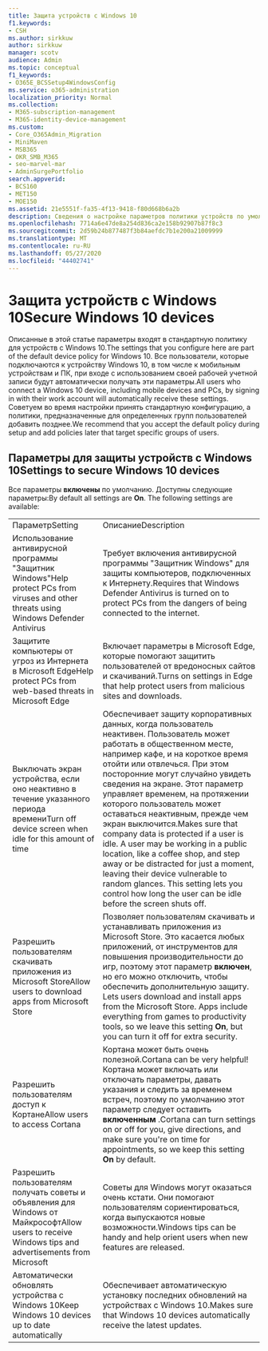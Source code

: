```yaml
---
title: Защита устройств с Windows 10
f1.keywords:
- CSH
ms.author: sirkkuw
author: sirkkuw
manager: scotv
audience: Admin
ms.topic: conceptual
f1_keywords:
- O365E_BCSSetup4WindowsConfig
ms.service: o365-administration
localization_priority: Normal
ms.collection:
- M365-subscription-management
- M365-identity-device-management
ms.custom:
- Core_O365Admin_Migration
- MiniMaven
- MSB365
- OKR_SMB_M365
- seo-marvel-mar
- AdminSurgePortfolio
search.appverid:
- BCS160
- MET150
- MOE150
ms.assetid: 21e5551f-fa35-4f13-9418-f80d668b6a2b
description: Сведения о настройке параметров политики устройств по умолчанию, которое будет получать любое устройство Windows 10 после входа в рабочую или учебную учетную запись.
ms.openlocfilehash: 7714a6e47de8a254d836ca2e158b92907b87f8c3
ms.sourcegitcommit: 2d59b24b877487f3b84aefdc7b1e200a21009999
ms.translationtype: MT
ms.contentlocale: ru-RU
ms.lasthandoff: 05/27/2020
ms.locfileid: "44402741"
---
```

# <a name="secure-windows-10-devices"></a><span data-ttu-id="43521-103">Защита устройств с Windows 10</span><span class="sxs-lookup"><span data-stu-id="43521-103">Secure Windows 10 devices</span></span>

<span data-ttu-id="43521-104">Описанные в этой статье параметры входят в стандартную политику для устройств с Windows 10.</span><span class="sxs-lookup"><span data-stu-id="43521-104">The settings that you configure here are part of the default device policy for Windows 10.</span></span> <span data-ttu-id="43521-105">Все пользователи, которые подключаются к устройству Windows 10, в том числе к мобильным устройствам и ПК, при входе с использованием своей рабочей учетной записи будут автоматически получать эти параметры.</span><span class="sxs-lookup"><span data-stu-id="43521-105">All users who connect a Windows 10 device, including mobile devices and PCs, by signing in with their work account will automatically receive these settings.</span></span> <span data-ttu-id="43521-106">Советуем во время настройки принять стандартную конфигурацию, а политики, предназначенные для определенных групп пользователей добавить позднее.</span><span class="sxs-lookup"><span data-stu-id="43521-106">We recommend that you accept the default policy during setup and add policies later that target specific groups of users.</span></span>
  
## <a name="settings-to-secure-windows-10-devices"></a><span data-ttu-id="43521-107">Параметры для защиты устройств с Windows 10</span><span class="sxs-lookup"><span data-stu-id="43521-107">Settings to secure Windows 10 devices</span></span>

<span data-ttu-id="43521-p102">Все параметры **включены** по умолчанию. Доступны следующие параметры:</span><span class="sxs-lookup"><span data-stu-id="43521-p102">By default all settings are **On**. The following settings are available:</span></span>
  
|||
|:-----|:-----|
|<span data-ttu-id="43521-110">Параметр</span><span class="sxs-lookup"><span data-stu-id="43521-110">Setting</span></span>  <br/> |<span data-ttu-id="43521-111">Описание</span><span class="sxs-lookup"><span data-stu-id="43521-111">Description</span></span>  <br/> |
|<span data-ttu-id="43521-112">Использование антивирусной программы "Защитник Windows"</span><span class="sxs-lookup"><span data-stu-id="43521-112">Help protect PCs from viruses and other threats using Windows Defender Antivirus</span></span>  <br/> |<span data-ttu-id="43521-113">Требует включения антивирусной программы "Защитник Windows" для защиты компьютеров, подключенных к Интернету.</span><span class="sxs-lookup"><span data-stu-id="43521-113">Requires that Windows Defender Antivirus is turned on to protect PCs from the dangers of being connected to the internet.</span></span>  <br/> |
|<span data-ttu-id="43521-114">Защитите компьютеры от угроз из Интернета в Microsoft Edge</span><span class="sxs-lookup"><span data-stu-id="43521-114">Help protect PCs from web-based threats in Microsoft Edge</span></span>  <br/> |<span data-ttu-id="43521-115">Включает параметры в Microsoft Edge, которые помогают защитить пользователей от вредоносных сайтов и скачиваний.</span><span class="sxs-lookup"><span data-stu-id="43521-115">Turns on settings in Edge that help protect users from malicious sites and downloads.</span></span>  <br/> |
|<span data-ttu-id="43521-116">Выключать экран устройства, если оно неактивно в течение указанного периода времени</span><span class="sxs-lookup"><span data-stu-id="43521-116">Turn off device screen when idle for this amount of time</span></span>  <br/> |<span data-ttu-id="43521-p103">Обеспечивает защиту корпоративных данных, когда пользователь неактивен. Пользователь может работать в общественном месте, например кафе, и на короткое время отойти или отвлечься. При этом посторонние могут случайно увидеть сведения на экране. Этот параметр управляет временем, на протяжении которого пользователь может оставаться неактивным, прежде чем экран выключится.</span><span class="sxs-lookup"><span data-stu-id="43521-p103">Makes sure that company data is protected if a user is idle. A user may be working in a public location, like a coffee shop, and step away or be distracted for just a moment, leaving their device vulnerable to random glances. This setting lets you control how long the user can be idle before the screen shuts off.</span></span>  <br/> |
|<span data-ttu-id="43521-120">Разрешить пользователям скачивать приложения из Microsoft Store</span><span class="sxs-lookup"><span data-stu-id="43521-120">Allow users to download apps from Microsoft Store</span></span>  <br/> |<span data-ttu-id="43521-p104">Позволяет пользователям скачивать и устанавливать приложения из Microsoft Store. Это касается любых приложений, от инструментов для повышения производительности до игр, поэтому этот параметр **включен**, но его можно отключить, чтобы обеспечить дополнительную защиту.  </span><span class="sxs-lookup"><span data-stu-id="43521-p104">Lets users download and install apps from the Microsoft Store. Apps include everything from games to productivity tools, so we leave this setting **On**, but you can turn it off for extra security.  </span></span><br/> |
|<span data-ttu-id="43521-123">Разрешить пользователям доступ к Кортане</span><span class="sxs-lookup"><span data-stu-id="43521-123">Allow users to access Cortana</span></span>  <br/> |<span data-ttu-id="43521-124">Кортана может быть очень полезной.</span><span class="sxs-lookup"><span data-stu-id="43521-124">Cortana can be very helpful!</span></span> <span data-ttu-id="43521-125">Кортана может включать или отключать параметры, давать указания и следить за временем встреч, поэтому по умолчанию этот параметр следует оставить **включенным** .</span><span class="sxs-lookup"><span data-stu-id="43521-125">Cortana can turn settings on or off for you, give directions, and make sure you're on time for appointments, so we keep this setting **On** by default.</span></span>  <br/> |
|<span data-ttu-id="43521-126">Разрешить пользователям получать советы и объявления для Windows от Майкрософт</span><span class="sxs-lookup"><span data-stu-id="43521-126">Allow users to receive Windows tips and advertisements from Microsoft</span></span>  <br/> |<span data-ttu-id="43521-127">Советы для Windows могут оказаться очень кстати. Они помогают пользователям сориентироваться, когда выпускаются новые возможности.</span><span class="sxs-lookup"><span data-stu-id="43521-127">Windows tips can be handy and help orient users when new features are released.</span></span>  <br/> |
|<span data-ttu-id="43521-128">Автоматически обновлять устройства с Windows 10</span><span class="sxs-lookup"><span data-stu-id="43521-128">Keep Windows 10 devices up to date automatically</span></span>  <br/> |<span data-ttu-id="43521-129">Обеспечивает автоматическую установку последних обновлений на устройствах с Windows 10.</span><span class="sxs-lookup"><span data-stu-id="43521-129">Makes sure that Windows 10 devices automatically receive the latest updates.</span></span>  <br/> |
   

